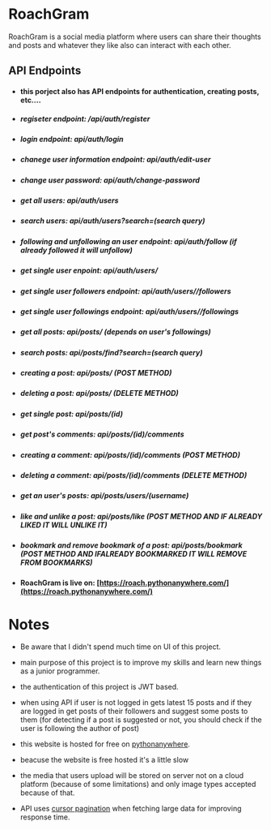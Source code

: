 # RoachGram

RoachGram is a social media platform where users can share their thoughts and posts and whatever they like also can interact with each other.



## API Endpoints

* #### this porject also has API endpoints for authentication, creating posts, etc....

* ##### regiseter endpoint: /api/auth/register

* ##### login endpoint: api/auth/login

* ##### chanege user information endpoint: api/auth/edit-user

* ##### change user password: api/auth/change-password

* ##### get all users: api/auth/users

* ##### search users: api/auth/users?search=(search query)

* ##### following and unfollowing an user endpoint: api/auth/follow (if already followed it will unfollow)

* ##### get single user enpoint: api/auth/users/<username>

* ##### get single user followers endpoint: api/auth/users/<useranme>/followers

* ##### get single user followings endpoint: api/auth/users/<username>/followings

* ##### get all posts: api/posts/ (depends on user's followings) 

* ##### search posts: api/posts/find?search=(search query)

* ##### creating a post: api/posts/ (POST METHOD)

* ##### deleting a post: api/posts/ (DELETE METHOD)

* ##### get single post: api/posts/(id)

* ##### get post's comments: api/posts/(id)/comments

* ##### creating a comment: api/posts/(id)/comments (POST METHOD)

* ##### deleting a comment: api/posts/(id)/comments (DELETE METHOD)

* ##### get an user's posts: api/posts/users/(username)

* ##### like and unlike a post: api/posts/like (POST METHOD AND IF ALREADY LIKED IT WILL UNLIKE IT)

* ##### bookmark and remove bookmark of a post: api/posts/bookmark (POST METHOD AND IFALREADY BOOKMARKED IT WILL REMOVE FROM BOOKMARKS)


* #### RoachGram is live on: [https://roach.pythonanywhere.com/](https://roach.pythonanywhere.com/)

# Notes

* Be aware that I didn't spend much time on UI of this project.

* main purpose of this project is to improve my skills and learn new things as a junior programmer.

* the authentication of this project is JWT based.

* when using API if user is not logged in gets latest 15 posts and if they are logged in get posts of their followers and suggest some posts to them (for detecting if a post is suggested or not, you should check if the user is following the author of post)

* this website is hosted for free on [pythonanywhere](https://pythonanywhere.com/).

* beacuse the website is free hosted it's a little slow

* the media that users upload will be stored on server not on a cloud platform (because of some limitations) and only image types accepted because of that.

* API uses [cursor pagination](https://www.django-rest-framework.org/api-guide/pagination/#cursorpagination) when fetching large data for improving response time.
